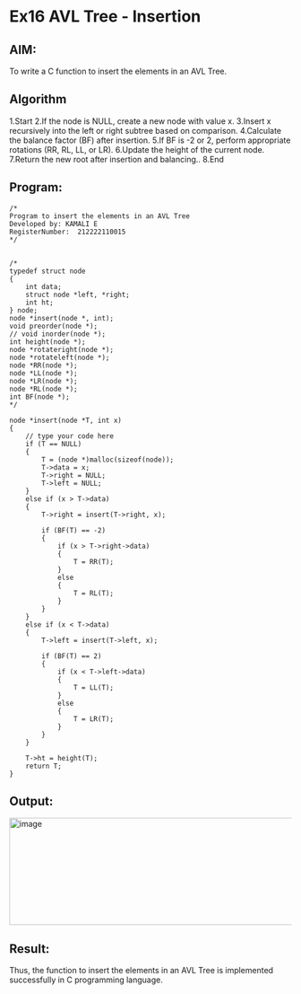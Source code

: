 # Ex16 AVL Tree - Insertion

## AIM:
To write a C function to insert the elements in an AVL Tree.

## Algorithm
1.Start
2.If the node is NULL, create a new node with value x.
3.Insert x recursively into the left or right subtree based on comparison.
4.Calculate the balance factor (BF) after insertion.
5.If BF is -2 or 2, perform appropriate rotations (RR, RL, LL, or LR).
6.Update the height of the current node.
7.Return the new root after insertion and balancing..
8.End  

## Program:
```
/*
Program to insert the elements in an AVL Tree
Developed by: KAMALI E
RegisterNumber:  212222110015
*/


/*
typedef struct node
{
    int data;
    struct node *left, *right;
    int ht;
} node;
node *insert(node *, int);
void preorder(node *);
// void inorder(node *);
int height(node *);
node *rotateright(node *);
node *rotateleft(node *);
node *RR(node *);
node *LL(node *);
node *LR(node *);
node *RL(node *);
int BF(node *);
*/

node *insert(node *T, int x)
{
    // type your code here
    if (T == NULL)
    {
        T = (node *)malloc(sizeof(node));
        T->data = x;
        T->right = NULL;
        T->left = NULL;
    }
    else if (x > T->data)
    {
        T->right = insert(T->right, x);

        if (BF(T) == -2)
        {
            if (x > T->right->data)
            {
                T = RR(T);
            }
            else
            {
                T = RL(T);
            }
        }
    }
    else if (x < T->data)
    {
        T->left = insert(T->left, x);

        if (BF(T) == 2)
        {
            if (x < T->left->data)
            {
                T = LL(T);
            }
            else
            {
                T = LR(T);
            }
        }
    }

    T->ht = height(T);
    return T;
}
```

## Output:

<img width="1180" height="191" alt="image" src="https://github.com/user-attachments/assets/a55bcb58-11cf-4c41-abe2-6abe95030713" />


## Result:
Thus, the function to insert the elements in an AVL Tree is implemented successfully in C programming language.
